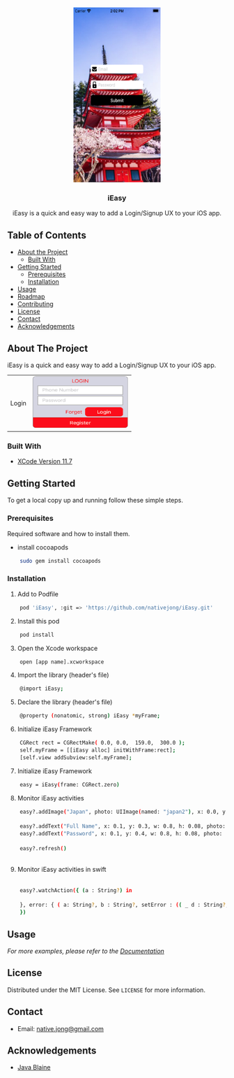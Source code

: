 <!--
*** Thanks for checking out this README Template. If you have a suggestion that would
*** make this better, please fork the repo and create a pull request or simply open
*** an issue with the tag "enhancement".
*** Thanks again! Now go create something AMAZING! :D
***
***
***
*** To avoid retyping too much info. Do a search and replace for the following:
*** github_username, repo_name, twitter_handle, email
-->





<!-- PROJECT SHIELDS -->
<!--
*** I'm using markdown "reference style" links for readability.
*** Reference links are enclosed in brackets [ ] instead of parentheses ( ).
*** See the bottom of this document for the declaration of the reference variables
*** for contributors-url, forks-url, etc. This is an optional, concise syntax you may use.
*** https://www.markdownguide.org/basic-syntax/#reference-style-links
-->

<!-- PROJECT LOGO -->
<br />
<p align="center">
  <a href="https://github.com/github_username/repo_name">
    <img src="/images/ieasy.png" alt="My cool logo" width="200" height="400"/>
  </a>

  <h3 align="center">iEasy</h3>

  <p align="center">
     iEasy is a quick and easy way to add a Login/Signup UX to your iOS app.
  </p>
</p>



<!-- TABLE OF CONTENTS -->
## Table of Contents

* [About the Project](#about-the-project)
  * [Built With](#built-with)
* [Getting Started](#getting-started)
  * [Prerequisites](#prerequisites)
  * [Installation](#installation)
* [Usage](#usage)
* [Roadmap](#roadmap)
* [Contributing](#contributing)
* [License](#license)
* [Contact](#contact)
* [Acknowledgements](#acknowledgements)



<!-- ABOUT THE PROJECT -->
## About The Project

iEasy is a quick and easy way to add a Login/Signup UX to your iOS app.
<table  border="0" >
  <tr>
    <td>Login</td>
    <td><img src="/images/login.png" width=220 height=120></td>
  </tr>
 </table>


### Built With

* [XCode Version 11.7](#about-the-project) 


<!-- GETTING STARTED -->
## Getting Started

To get a local copy up and running follow these simple steps.

### Prerequisites

Required software and how to install them.
* install cocoapods
```sh
    sudo gem install cocoapods 
```

### Installation

1. Add to Podfile
```sh
    pod 'iEasy', :git => 'https://github.com/nativejong/iEasy.git'
```
2. Install this pod
```sh
    pod install 
```

3. Open the Xcode workspace
```sh
    open [app name].xcworkspace 
```

4. Import the library (header's file)
```sh
    @import iEasy;
```

5. Declare the library (header's file)
```sh
    @property (nonatomic, strong) iEasy *myFrame;
```

6. Initialize iEasy Framework
```sh
    CGRect rect = CGRectMake( 0.0, 0.0,  159.0,  300.0 );
    self.myFrame = [[iEasy alloc] initWithFrame:rect];
    [self.view addSubview:self.myFrame];
```

7. Initialize iEasy Framework
```sh
    easy = iEasy(frame: CGRect.zero)
```

8. Monitor iEasy activities
```sh
    easy?.addImage("Japan", photo: UIImage(named: "japan2"), x: 0.0, y: 0.0, w: 1.0, h: 1.0 )

    easy?.addText("Full Name", x: 0.1, y: 0.3, w: 0.8, h: 0.08, photo: UIImage(named: "person") )
    easy?.addText("Password", x: 0.1, y: 0.4, w: 0.8, h: 0.08, photo:  UIImage(named: "key" ) )

    easy?.refresh()
    
```

9. Monitor iEasy activities in swift
```sh
    
    easy?.watchAction({ (a : String?) in
            
    }, error: { ( a: String?, b : String?, setError : (( _ d : String?, _ e : UIColor?, _ k : UnsafeMutablePointer<ObjCBool>? ) -> Void)?) in        
    })

```



<!-- USAGE EXAMPLES -->
## Usage

_For more examples, please refer to the [Documentation](https://example.com)_



<!-- LICENSE -->
## License

Distributed under the MIT License. See `LICENSE` for more information.



<!-- CONTACT -->
## Contact
* Email: [native.jong@gmail.com]()

<!-- ACKNOWLEDGEMENTS -->
## Acknowledgements
* [Java Blaine]()

<!-- MARKDOWN LINKS & IMAGES -->
<!-- https://www.markdownguide.org/basic-syntax/#reference-style-links -->
[contributors-shield]: https://img.shields.io/github/contributors/github_username/repo.svg?style=flat-square
[contributors-url]: https://github.com/github_username/repo/graphs/contributors
[forks-shield]: https://img.shields.io/github/forks/github_username/repo.svg?style=flat-square
[forks-url]: https://github.com/github_username/repo/network/members
[stars-shield]: https://img.shields.io/github/stars/github_username/repo.svg?style=flat-square
[stars-url]: https://github.com/github_username/repo/stargazers
[issues-shield]: https://img.shields.io/github/issues/github_username/repo.svg?style=flat-square
[issues-url]: https://github.com/github_username/repo/issues
[license-shield]: https://img.shields.io/github/license/github_username/repo.svg?style=flat-square
[license-url]: https://github.com/github_username/repo/blob/master/LICENSE.txt
[linkedin-shield]: https://img.shields.io/badge/-LinkedIn-black.svg?style=flat-square&logo=linkedin&colorB=555
[linkedin-url]: https://linkedin.com/in/github_username
[product-screenshot]: images/screenshot.png